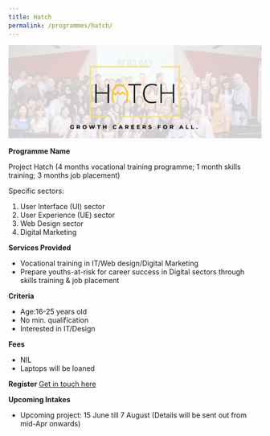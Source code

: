 ```yaml
---
title: Hatch
permalink: /programmes/hatch/
---
```


![Hatch-logo](/images/hatch-logo.jpg)

**Programme Name**

Project Hatch (4 months vocational training programme; 1 month skills training; 3 months job placement)

Specific sectors:
1. User Interface (UI) sector
2. User Experience (UE) sector
3. Web Design sector
4. Digital Marketing

**Services Provided**
* Vocational training in IT/Web design/Digital Marketing
* Prepare youths-at-risk for career success in Digital sectors through skills training & job placement

**Criteria**
* Age:16-25 years old
* No min. qualification
* Interested in IT/Design

**Fees**
* NIL
* Laptops will be loaned

**Register**
[Get in touch here](https://www.hatch.sg/contact)

**Upcoming Intakes**
* Upcoming project: 15 June till 7 August (Details will be sent out from mid-Apr onwards)

